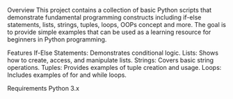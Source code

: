 Overview
This project contains a collection of basic Python scripts that demonstrate fundamental programming constructs including if-else statements, lists, strings, tuples, loops, OOPs concept and more. The goal is to provide simple examples that can be used as a learning resource for beginners in Python programming.


Features
If-Else Statements: Demonstrates conditional logic.
Lists: Shows how to create, access, and manipulate lists.
Strings: Covers basic string operations.
Tuples: Provides examples of tuple creation and usage.
Loops: Includes examples of for and while loops.

Requirements
Python 3.x
